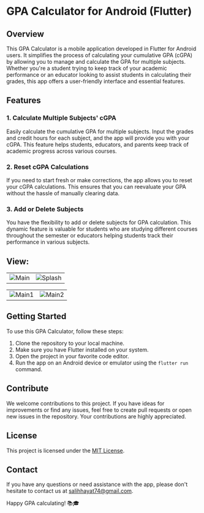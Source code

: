 # GPA Calculator for Android (Flutter)

## Overview 

This GPA Calculator is a mobile application developed in Flutter for Android users. It simplifies the process of calculating your cumulative GPA (cGPA) by allowing you to manage and calculate the GPA for multiple subjects. Whether you're a student trying to keep track of your academic performance or an educator looking to assist students in calculating their grades, this app offers a user-friendly interface and essential features.

## Features

### 1. Calculate Multiple Subjects' cGPA

Easily calculate the cumulative GPA for multiple subjects. Input the grades and credit hours for each subject, and the app will provide you with your cGPA. This feature helps students, educators, and parents keep track of academic progress across various courses.

### 2. Reset cGPA Calculations

If you need to start fresh or make corrections, the app allows you to reset your cGPA calculations. This ensures that you can reevaluate your GPA without the hassle of manually clearing data.

### 3. Add or Delete Subjects

You have the flexibility to add or delete subjects for GPA calculation. This dynamic feature is valuable for students who are studying different courses throughout the semester or educators helping students track their performance in various subjects.

## View:

<table>
  <tr>
    <td><img src="https://github.com/SalihHayat74/Gpa-Calculator/assets/106287850/0be9b192-8be0-4697-bbea-8f9d647fc523" alt="Main"></td>
    <td><img src="https://github.com/SalihHayat74/Gpa-Calculator/assets/106287850/d9aaf419-4489-42f0-9ee0-3d50851eb7f9" alt="Splash"></td>
  </tr>
</table>
<table>
  <tr>
    <td><img src="https://github.com/SalihHayat74/Gpa-Calculator/assets/106287850/1fa9e070-3447-4e12-9743-356a278747f9" alt="Main1"></td>
    <td><img src="https://github.com/SalihHayat74/Gpa-Calculator/assets/106287850/cfca641d-9c3c-4e30-9150-ae6ca8bf21ad" alt="Main2"></td>
  </tr>
</table>

## Getting Started

To use this GPA Calculator, follow these steps:

1. Clone the repository to your local machine.
2. Make sure you have Flutter installed on your system.
3. Open the project in your favorite code editor.
4. Run the app on an Android device or emulator using the `flutter run` command.

## Contribute

We welcome contributions to this project. If you have ideas for improvements or find any issues, feel free to create pull requests or open new issues in the repository. Your contributions are highly appreciated.

## License

This project is licensed under the [MIT License](LICENSE.md).

## Contact

If you have any questions or need assistance with the app, please don't hesitate to contact us at salihhayat74@gmail.com.

Happy GPA calculating! 📚🎓
